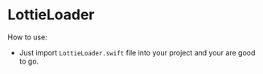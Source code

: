 # LottieLoader

How to use:
* Just import `LottieLoader.swift` file into your project and your are good to go.

